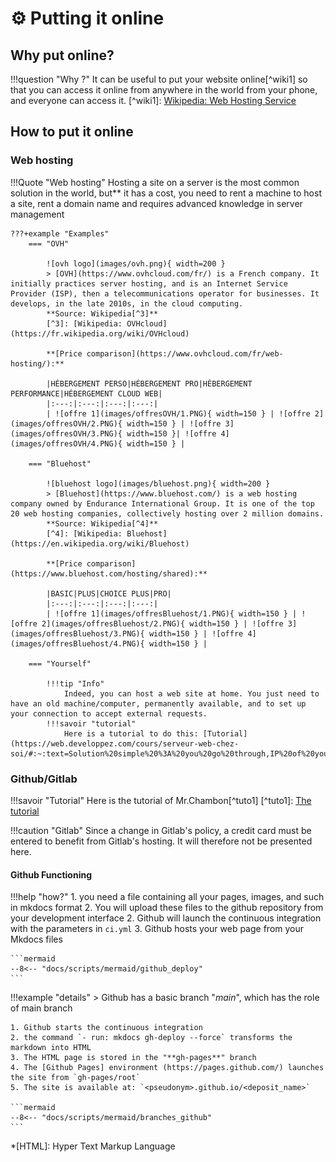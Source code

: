 # ⚙️ Putting it online

## Why put online?

!!!question "Why ?"
    It can be useful to put your website online[^wiki1] so that you can access it online from anywhere in the world from your phone, and everyone can access it.
    [^wiki1]: [Wikipedia: Web Hosting Service](https://en.wikipedia.org/wiki/Web_hosting_service)
## How to put it online

### Web hosting

!!!Quote "Web hosting"
    Hosting a site on a server is the most common solution in the world, but** it has a cost, you need to rent a machine to host a site, rent a domain name and requires advanced knowledge in server management
    
    ???+example "Examples"
        === "OVH"

            ![ovh logo](images/ovh.png){ width=200 }
            > [OVH](https://www.ovhcloud.com/fr/) is a French company. It initially practices server hosting, and is an Internet Service Provider (ISP), then a telecommunications operator for businesses. It develops, in the late 2010s, in the cloud computing.
            **Source: Wikipedia[^3]**
            [^3]: [Wikipedia: OVHcloud](https://fr.wikipedia.org/wiki/OVHcloud)

            **[Price comparison](https://www.ovhcloud.com/fr/web-hosting/):**

            |HÉBERGEMENT PERSO|HÉBERGEMENT PRO|HÉBERGEMENT PERFORMANCE|HÉBERGEMENT CLOUD WEB|
            |:---:|:---:|:---:|:---:|
            | ![offre 1](images/offresOVH/1.PNG){ width=150 } | ![offre 2](images/offresOVH/2.PNG){ width=150 } | ![offre 3](images/offresOVH/3.PNG){ width=150 }| ![offre 4](images/offresOVH/4.PNG){ width=150 } |

        === "Bluehost"

            ![bluehost logo](images/bluehost.png){ width=200 }
            > [Bluehost](https://www.bluehost.com/) is a web hosting company owned by Endurance International Group. It is one of the top 20 web hosting companies, collectively hosting over 2 million domains.
            **Source: Wikipedia[^4]**
            [^4]: [Wikipedia: Bluehost](https://en.wikipedia.org/wiki/Bluehost)

            **[Price comparison](https://www.bluehost.com/hosting/shared):**

            |BASIC|PLUS|CHOICE PLUS|PRO|
            |:---:|:---:|:---:|:---:|
            | ![offre 1](images/offresBluehost/1.PNG){ width=150 } | ![offre 2](images/offresBluehost/2.PNG){ width=150 } | ![offre 3](images/offresBluehost/3.PNG){ width=150 } | ![offre 4](images/offresBluehost/4.PNG){ width=150 } |

        === "Yourself"

            !!!tip "Info"
                Indeed, you can host a web site at home. You just need to have an old machine/computer, permanently available, and to set up your connection to accept external requests.
            !!!savoir "tutorial"
                Here is a tutorial to do this: [Tutorial](https://web.developpez.com/cours/serveur-web-chez-soi/#:~:text=Solution%20simple%20%3A%20you%20go%20through,IP%20of%20your%20Internet%20connection.)

### Github/Gitlab

!!!savoir "Tutorial"
    Here is the tutorial of Mr.Chambon[^tuto1]
    [^tuto1]: [The tutorial](https://ens-fr.gitlab.io/mkdocs/gitlab-mkdocs/)

!!!caution "Gitlab"
    Since a change in Gitlab's policy, a credit card must be entered to benefit from Gitlab's hosting. It will therefore not be presented here.

#### Github Functioning

!!!help "how?"
    1. you need a file containing all your pages, images, and such in mkdocs format
    2. You will upload these files to the github repository from your development interface
    2. Github will launch the continuous integration with the parameters in `ci.yml`
    3. Github hosts your web page from your Mkdocs files

    ```mermaid
    --8<-- "docs/scripts/mermaid/github_deploy"
    ```

!!!example "details"
    > Github has a basic branch "_main_", which has the role of main branch

    1. Github starts the continuous integration
    2. the command `- run: mkdocs gh-deploy --force` transforms the markdown into HTML
    3. The HTML page is stored in the "**gh-pages**" branch
    4. The [Github Pages] environment (https://pages.github.com/) launches the site from `gh-pages/root`
    5. The site is available at: `<pseudonym>.github.io/<deposit_name>`

    ```mermaid
    --8<-- "docs/scripts/mermaid/branches_github"
    ```

*[HTML]: Hyper Text Markup Language